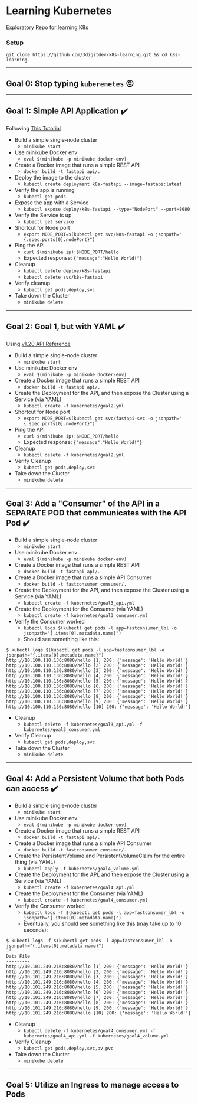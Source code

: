 # Learning Kubernetes
Exploratory Repo for learning K8s

### Setup

`git clone https://github.com/3digitdev/k8s-learning.git && cd k8s-learning`

---

## Goal 0:  Stop typing `kuberenetes` :confounded:

---

## Goal 1:  Simple API Application  :heavy_check_mark:

Following [This Tutorial](https://kubernetes.io/docs/tutorials/kubernetes-basics/)

- Build a simple single-node cluster
  - `minikube start`
- Use minikube Docker env
  - `eval $(minikube -p minikube docker-env)`
- Create a Docker image that runs a simple REST API
  - `docker build -t fastapi api/.`
- Deploy the image to the cluster
  - `kubectl create deployment k8s-fastapi --image=fastapi:latest`
- Verify the app is running
  - `kubectl get pods`
- Expose the app with a Service
  - `kubectl expose deploy/k8s-fastapi --type="NodePort" --port=8080`
- Verify the Service is up
  - `kubectl get service`
- Shortcut for Node port
  - `export NODE_PORT=$(kubectl get svc/k8s-fastapi -o jsonpath="{.spec.ports[0].nodePort}")`
- Ping the API
  - `curl $(minikube ip):$NODE_PORT/hello`
  - Expected response:  `{"message":"Hello World!"}`
- Cleanup
  - `kubectl delete deploy/k8s-fastapi`
  - `kubectl delete svc/k8s-fastapi`
- Verify cleanup
  - `kubectl get pods,deploy,svc`
- Take down the Cluster
  - `minikube delete`

---

## Goal 2:  Goal 1, but with YAML  :heavy_check_mark:

Using [v1.20 API Reference](https://kubernetes.io/docs/reference/generated/kubernetes-api/v1.20/)

- Build a simple single-node cluster
  - `minikube start`
- Use minikube Docker env
  - `eval $(minikube -p minikube docker-env)`
- Create a Docker image that runs a simple REST API
  - `docker build -t fastapi api/.`
- Create the Deployment for the API, and then expose the Cluster using a Service (via YAML)
  - `kubectl create -f kubernetes/goal2.yml`
- Shortcut for Node port
  - `export NODE_PORT=$(kubectl get svc/fastapi-svc -o jsonpath="{.spec.ports[0].nodePort}")`
- Ping the API
  - `curl $(minikube ip):$NODE_PORT/hello`
  - Expected response:  `{"message":"Hello World!"}`
- Cleanup
  - `kubectl delete -f kubernetes/goal2.yml`
- Verify Cleanup
  - `kubectl get pods,deploy,svc`
- Take down the Cluster
  - `minikube delete`

---

## Goal 3:  Add a "Consumer" of the API in a SEPARATE POD that communicates with the API Pod  :heavy_check_mark:

- Build a simple single-node cluster
  - `minikube start`
- Use minikube Docker env
  - `eval $(minikube -p minikube docker-env)`
- Create a Docker image that runs a simple REST API
  - `docker build -t fastapi api/.`
- Create a Docker image that runs a simple API Consumer
  - `docker build -t fastconsumer consumer/.`
- Create the Deployment for the API, and then expose the Cluster using a Service (via YAML)
  - `kubectl create -f kubernetes/goal3_api.yml`
- Create the Deployment for the Consumer (via YAML)
  - `kubectl create -f kubernetes/goal3_consumer.yml`
- Verify the Consumer worked
  - `kubectl logs $(kubectl get pods -l app=fastconsumer_lbl -o jsonpath="{.items[0].metadata.name}")`
  - Should see something like this:
```
$ kubectl logs $(kubectl get pods -l app=fastconsumer_lbl -o jsonpath="{.items[0].metadata.name}")
http://10.100.110.136:8080/hello [1] 200: {'message': 'Hello World!'}
http://10.100.110.136:8080/hello [2] 200: {'message': 'Hello World!'}
http://10.100.110.136:8080/hello [3] 200: {'message': 'Hello World!'}
http://10.100.110.136:8080/hello [4] 200: {'message': 'Hello World!'}
http://10.100.110.136:8080/hello [5] 200: {'message': 'Hello World!'}
http://10.100.110.136:8080/hello [6] 200: {'message': 'Hello World!'}
http://10.100.110.136:8080/hello [7] 200: {'message': 'Hello World!'}
http://10.100.110.136:8080/hello [8] 200: {'message': 'Hello World!'}
http://10.100.110.136:8080/hello [9] 200: {'message': 'Hello World!'}
http://10.100.110.136:8080/hello [10] 200: {'message': 'Hello World!'}
```
- Cleanup
  - `kubectl delete -f kubernetes/goal3_api.yml -f kubernetes/goal3_consumer.yml`
- Verify Cleanup
  - `kubectl get pods,deploy,svc`
- Take down the Cluster
  - `minikube delete`

---

## Goal 4:  Add a Persistent Volume that both Pods can access  :heavy_check_mark:

- Build a simple single-node cluster
  - `minikube start`
- Use minikube Docker env
  - `eval $(minikube -p minikube docker-env)`
- Create a Docker image that runs a simple REST API
  - `docker build -t fastapi api/.`
- Create a Docker image that runs a simple API Consumer
  - `docker build -t fastconsumer consumer/.`
- Create the PersistentVolume and PersistentVolumeClaim for the entire thing (via YAML)
  - `kubectl apply -f kubernetes/goal4_volume.yml`
- Create the Deployment for the API, and then expose the Cluster using a Service (via YAML)
  - `kubectl create -f kubernetes/goal4_api.yml`
- Create the Deployment for the Consumer (via YAML)
  - `kubectl create -f kubernetes/goal4_consumer.yml`
- Verify the Consumer worked
  - `kubectl logs -f $(kubectl get pods -l app=fastconsumer_lbl -o jsonpath="{.items[0].metadata.name}")`
  - Eventually, you should see something like this (may take up to 10 seconds):
```
$ kubectl logs -f $(kubectl get pods -l app=fastconsumer_lbl -o jsonpath="{.items[0].metadata.name}")                                                                    ─╯
Data File
---------
http://10.101.249.216:8080/hello [1] 200: {'message': 'Hello World!'}
http://10.101.249.216:8080/hello [2] 200: {'message': 'Hello World!'}
http://10.101.249.216:8080/hello [3] 200: {'message': 'Hello World!'}
http://10.101.249.216:8080/hello [4] 200: {'message': 'Hello World!'}
http://10.101.249.216:8080/hello [5] 200: {'message': 'Hello World!'}
http://10.101.249.216:8080/hello [6] 200: {'message': 'Hello World!'}
http://10.101.249.216:8080/hello [7] 200: {'message': 'Hello World!'}
http://10.101.249.216:8080/hello [8] 200: {'message': 'Hello World!'}
http://10.101.249.216:8080/hello [9] 200: {'message': 'Hello World!'}
http://10.101.249.216:8080/hello [10] 200: {'message': 'Hello World!'}
```
- Cleanup
  - `kubectl delete -f kubernetes/goal4_consumer.yml -f kubernetes/goal4_api.yml -f kubernetes/goal4_volume.yml`
- Verify Cleanup
  - `kubectl get pods,deploy,svc,pv,pvc`
- Take down the Cluster
  - `minikube delete`
---

## Goal 5:  Utilize an Ingress to manage access to Pods